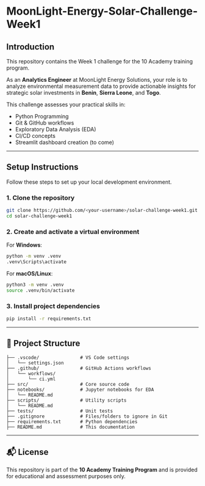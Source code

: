 # MoonLight-Energy-Solar-Challenge-Week1

## Introduction

This repository contains the Week 1 challenge for the 10 Academy training program.

As an **Analytics Engineer** at MoonLight Energy Solutions, your role is to analyze environmental measurement data to provide actionable insights for strategic solar investments in **Benin**, **Sierra Leone**, and **Togo**.

This challenge assesses your practical skills in:

- Python Programming
- Git & GitHub workflows
- Exploratory Data Analysis (EDA)
- CI/CD concepts
- Streamlit dashboard creation (to come)

---

## Setup Instructions

Follow these steps to set up your local development environment.

### 1. Clone the repository

```bash
git clone https://github.com/<your-username>/solar-challenge-week1.git
cd solar-challenge-week1
```

### 2. Create and activate a virtual environment

For **Windows**:

```bash
python -m venv .venv
.venv\Scripts\activate
```

For **macOS/Linux**:

```bash
python3 -m venv .venv
source .venv/bin/activate
```

### 3. Install project dependencies

```bash
pip install -r requirements.txt
```

---

## 📁 Project Structure

```
├── .vscode/               # VS Code settings
│   └── settings.json
├── .github/               # GitHub Actions workflows
│   └── workflows/
│       └── ci.yml
├── src/                   # Core source code
├── notebooks/             # Jupyter notebooks for EDA
│   └── README.md
├── scripts/               # Utility scripts
│   └── README.md
├── tests/                 # Unit tests
├── .gitignore             # Files/folders to ignore in Git
├── requirements.txt       # Python dependencies
├── README.md              # This documentation
```

---

## 📬 License

This repository is part of the **10 Academy Training Program** and is provided for educational and assessment purposes only.
